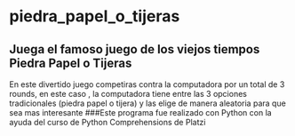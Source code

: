 # piedra_papel_o_tijeras
## Juega el famoso juego de los viejos tiempos Piedra Papel o Tijeras
En este divertido juego competiras contra la computadora por un total de 3 rounds, en este caso , la computadora tiene entre las 3 opciones tradicionales (piedra papel o tijera) y las elige de manera aleatoria para que sea mas interesante
###Este programa fue realizado con Python con la ayuda del curso de Python Comprehensions de Platzi
